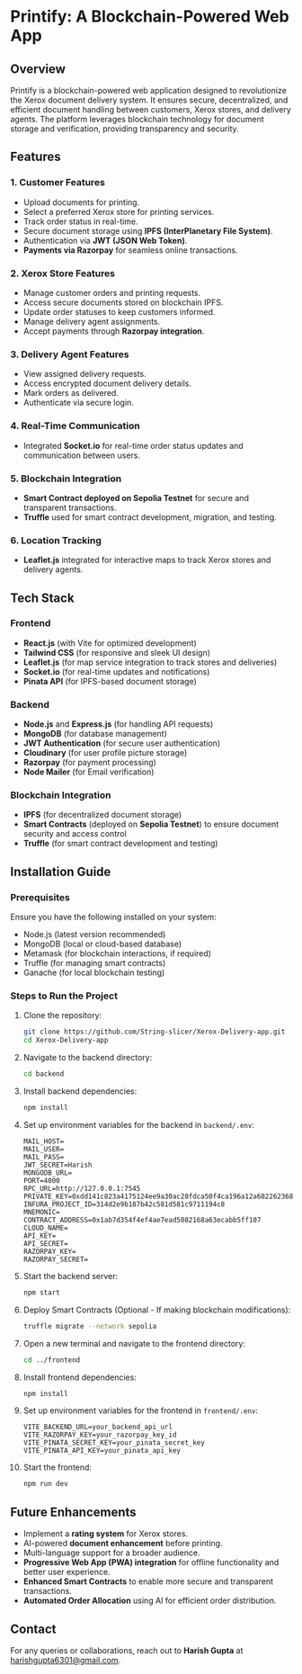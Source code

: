 # Printify: A Blockchain-Powered Web App

## Overview
Printify is a blockchain-powered web application designed to revolutionize the Xerox document delivery system. It ensures secure, decentralized, and efficient document handling between customers, Xerox stores, and delivery agents. The platform leverages blockchain technology for document storage and verification, providing transparency and security.

## Features

### 1. Customer Features
- Upload documents for printing.
- Select a preferred Xerox store for printing services.
- Track order status in real-time.
- Secure document storage using **IPFS (InterPlanetary File System)**.
- Authentication via **JWT (JSON Web Token)**.
- **Payments via Razorpay** for seamless online transactions.

### 2. Xerox Store Features
- Manage customer orders and printing requests.
- Access secure documents stored on blockchain IPFS.
- Update order statuses to keep customers informed.
- Manage delivery agent assignments.
- Accept payments through **Razorpay integration**.

### 3. Delivery Agent Features
- View assigned delivery requests.
- Access encrypted document delivery details.
- Mark orders as delivered.
- Authenticate via secure login.

### 4. Real-Time Communication
- Integrated **Socket.io** for real-time order status updates and communication between users.

### 5. Blockchain Integration
- **Smart Contract deployed on Sepolia Testnet** for secure and transparent transactions.
- **Truffle** used for smart contract development, migration, and testing.

### 6. Location Tracking
- **Leaflet.js** integrated for interactive maps to track Xerox stores and delivery agents.

## Tech Stack

### Frontend
- **React.js** (with Vite for optimized development)
- **Tailwind CSS** (for responsive and sleek UI design)
- **Leaflet.js** (for map service integration to track stores and deliveries)
- **Socket.io** (for real-time updates and notifications)
- **Pinata API** (for IPFS-based document storage)

### Backend
- **Node.js** and **Express.js** (for handling API requests)
- **MongoDB** (for database management)
- **JWT Authentication** (for secure user authentication)
- **Cloudinary** (for user profile picture storage)
- **Razorpay** (for payment processing)
- **Node Mailer** (for Email verification)

### Blockchain Integration
- **IPFS** (for decentralized document storage)
- **Smart Contracts** (deployed on **Sepolia Testnet**) to ensure document security and access control
- **Truffle** (for smart contract development and testing)

## Installation Guide

### Prerequisites
Ensure you have the following installed on your system:
- Node.js (latest version recommended)
- MongoDB (local or cloud-based database)
- Metamask (for blockchain interactions, if required)
- Truffle (for managing smart contracts)
- Ganache (for local blockchain testing)

### Steps to Run the Project

1. Clone the repository:
   ```sh
   git clone https://github.com/String-slicer/Xerox-Delivery-app.git
   cd Xerox-Delivery-app
   ```

2. Navigate to the backend directory:
   ```sh
   cd backend
   ```

3. Install backend dependencies:
   ```sh
   npm install
   ```

4. Set up environment variables for the backend in `backend/.env`:
   ```env
   MAIL_HOST=
   MAIL_USER=
   MAIL_PASS=
   JWT_SECRET=Harish
   MONGODB_URL=
   PORT=4000
   RPC_URL=http://127.0.0.1:7545
   PRIVATE_KEY=0xdd141c823a4175124ee9a30ac28fdca50f4ca196a12a682262368d201731a09f
   INFURA_PROJECT_ID=314d2e9b187b42c581d581c9711194c8
   MNEMONIC=
   CONTRACT_ADDRESS=0x1ab7d354f4ef4ae7ead5082168a63ecabb5ff107
   CLOUD_NAME=
   API_KEY=
   API_SECRET=
   RAZORPAY_KEY=
   RAZORPAY_SECRET=
   ```

5. Start the backend server:
   ```sh
   npm start
   ```

6. Deploy Smart Contracts (Optional - If making blockchain modifications):
   ```sh
   truffle migrate --network sepolia
   ```

7. Open a new terminal and navigate to the frontend directory:
   ```sh
   cd ../frontend
   ```

8. Install frontend dependencies:
   ```sh
   npm install
   ```

9. Set up environment variables for the frontend in `frontend/.env`:
   ```env
   VITE_BACKEND_URL=your_backend_api_url
   VITE_RAZORPAY_KEY=your_razorpay_key_id
   VITE_PINATA_SECRET_KEY=your_pinata_secret_key
   VITE_PINATA_API_KEY=your_pinata_api_key
   ```

10. Start the frontend:
    ```sh
    npm run dev
    ```

## Future Enhancements
- Implement a **rating system** for Xerox stores.
- AI-powered **document enhancement** before printing.
- Multi-language support for a broader audience.
- **Progressive Web App (PWA) integration** for offline functionality and better user experience.
- **Enhanced Smart Contracts** to enable more secure and transparent transactions.
- **Automated Order Allocation** using AI for efficient order distribution.

## Contact
For any queries or collaborations, reach out to **Harish Gupta** at [harishgupta6301@gmail.com](mailto:harishgupta6301@gmail.com).
